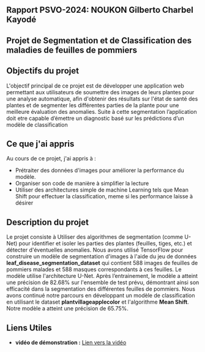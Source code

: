 ## Rapport PSVO-2024: NOUKON Gilberto Charbel Kayodé

## Projet de Segmentation et de Classification des maladies de feuilles de pommiers

## Objectifs du projet

L'objectif principal de ce projet est de développer une application web permettant aux utilisateurs de soumettre des images de leurs plantes pour une analyse automatique, afin d'obtenir des résultats sur l'état de santé des plantes et de segmenter les différentes parties de la plante pour une meilleure évaluation des anomalies. Suite à cette segmentation l’application doit etre capable d’émettre un diagnostic basé sur les prédictions d’un modèle de classification

## Ce que j'ai appris

Au cours de ce projet, j'ai appris à :
- Prétraiter des données d'images pour améliorer la performance du modèle.
- Organiser son code de manière à simplifier la lecture
- Utiliser des architectures simple de machine Learning tels que Mean Shift pour effectuer la classification, meme si les performance laisse à désirer

## Description du projet

Le projet consiste à Utiliser des algorithmes de segmentation (comme U-Net) pour identifier et isoler les parties des plantes (feuilles, tiges, etc.) et détecter d'éventuelles anomalies. Nous avons utilisé TensorFlow pour construire un modèle de segmentation d'images à l'aide du jeu de données **leaf_disease_segmentation_dataset** qui contient 588 images de feuilles de pommiers malades et 588 masques correspondants à ces feuilles. Le modèle utilise l'architecture U-Net. Après l’entrainement, le modèle a atteint une précision de 82.68% sur l'ensemble de test prévu, démontrant ainsi son efficacité dans la segmentation des différentes feuilles de pommiers. Nous avons continué notre parcours en développant un modèle de classification en utilisant le dataset **plantvillageapplecolor** et l'algorithme **Mean Shift**. Notre modèle a atteint une précision de 65.75%.

## Liens Utiles
- **vidéo de démonstration :** [Lien vers la vidéo](https://github.com/Gigi2k5/PSVO/blob/semaine7/essai_SafeLeaf.mp4)



